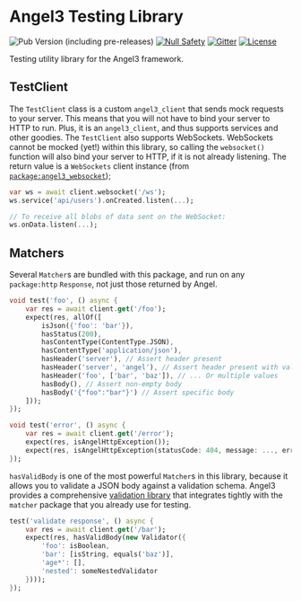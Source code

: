 # Angel3 Testing Library

![Pub Version (including pre-releases)](https://img.shields.io/pub/v/angel3_test?include_prereleases)
[![Null Safety](https://img.shields.io/badge/null-safety-brightgreen)](https://dart.dev/null-safety)
[![Gitter](https://img.shields.io/gitter/room/angel_dart/discussion)](https://gitter.im/angel_dart/discussion)
[![License](https://img.shields.io/github/license/dukefirehawk/angel)](https://github.com/dukefirehawk/angel/tree/master/packages/test/LICENSE)

Testing utility library for the Angel3 framework.

## TestClient

The `TestClient` class is a custom `angel3_client` that sends mock requests to your server. This means that you will not have to bind your server to HTTP to run. Plus, it is an `angel3_client`, and thus supports services and other goodies. The `TestClient` also supports WebSockets. WebSockets cannot be mocked (yet!) within this library, so calling the `websocket()` function will also bind your server to HTTP, if it is not already listening. The return value is a `WebSockets` client instance (from [`package:angel3_websocket`](https://github.com/dukefirehawk/angel/tree/angel3/packages/websocket));

```dart
var ws = await client.websocket('/ws');
ws.service('api/users').onCreated.listen(...);

// To receive all blobs of data sent on the WebSocket:
ws.onData.listen(...);
```

## Matchers

Several `Matcher`s are bundled with this package, and run on any `package:http` `Response`, not just those returned by Angel.

```dart
void test('foo', () async {
    var res = await client.get('/foo');
    expect(res, allOf([
        isJson({'foo': 'bar'}),
        hasStatus(200),
        hasContentType(ContentType.JSON),
        hasContentType('application/json'),
        hasHeader('server'), // Assert header present
        hasHeader('server', 'angel'), // Assert header present with value
        hasHeader('foo', ['bar', 'baz']), // ... Or multiple values
        hasBody(), // Assert non-empty body
        hasBody('{"foo":"bar"}') // Assert specific body
    ]));
});

void test('error', () async {
    var res = await client.get('/error');
    expect(res, isAngelHttpException());
    expect(res, isAngelHttpException(statusCode: 404, message: ..., errors: [...])) // Optional
});
```

`hasValidBody` is one of the most powerful `Matcher`s in this library, because it allows you to validate a JSON body against a validation schema. Angel3 provides a comprehensive [validation library](<https://github.com/dukefirehawk/angel/tree/master/packages/validate>) that integrates tightly with the `matcher` package that you already use for testing.

```dart
test('validate response', () async {
    var res = await client.get('/bar');
    expect(res, hasValidBody(new Validator({
        'foo': isBoolean,
        'bar': [isString, equals('baz')],
        'age*': [],
        'nested': someNestedValidator
    })));
});
```
